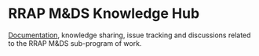 # RRAP M&DS Knowledge Hub

[Documentation](https://gbrrestoration.github.io/rrap-mds-knowledge-hub/), knowledge sharing, issue tracking and discussions related to the RRAP M&DS sub-program of work.
